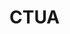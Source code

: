 # CTUA
<!---## Clustering Text Using Attention
<!---
### Attention Mechanism:
<kbd><img src="https://miro.medium.com/max/2204/1*ABkaR2glZNP6oh08oY4l-Q.png" width = 600></kbd>
<!---
### Hierarchical Attention Networks:
<kbd><img src="https://miro.medium.com/max/852/1*28XVtq2lOjOmZhcSgu1NmQ.png" width = 900></kbd>
<!---
### Clustering:
<kbd><img src="https://www.vertica.com/wp-content/uploads/2019/10/Data_Clustering_269630632-2000px.jpg" width = 600></kbd>
